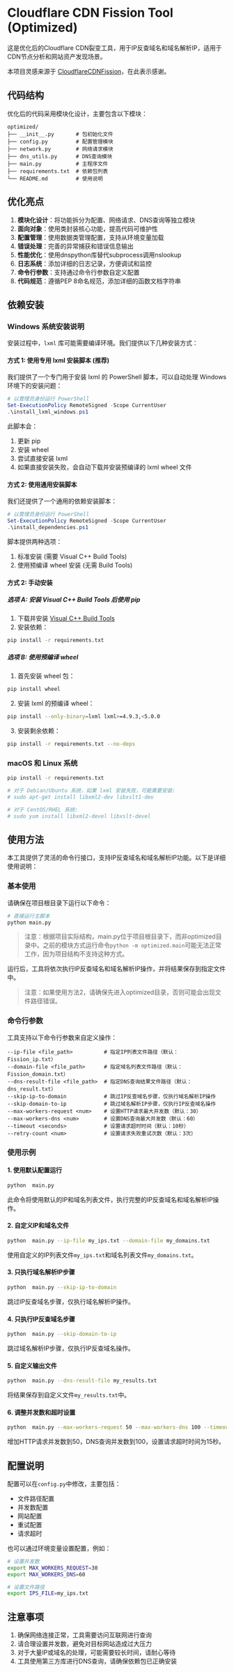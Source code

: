 # Cloudflare CDN Fission Tool (Optimized)

这是优化后的Cloudflare CDN裂变工具，用于IP反查域名和域名解析IP，适用于CDN节点分析和网站资产发现场景。

本项目灵感来源于 [CloudflareCDNFission](https://github.com/snowfal1/CloudflareCDNFission)，在此表示感谢。

## 代码结构

优化后的代码采用模块化设计，主要包含以下模块：

```
optimized/
├── __init__.py       # 包初始化文件
├── config.py         # 配置管理模块
├── network.py        # 网络请求模块
├── dns_utils.py      # DNS查询模块
├── main.py           # 主程序文件
├── requirements.txt  # 依赖包列表
└── README.md         # 使用说明
```

## 优化亮点

1. **模块化设计**：将功能拆分为配置、网络请求、DNS查询等独立模块
2. **面向对象**：使用类封装核心功能，提高代码可维护性
3. **配置管理**：使用数据类管理配置，支持从环境变量加载
4. **错误处理**：完善的异常捕获和错误信息输出
5. **性能优化**：使用dnspython库替代subprocess调用nslookup
6. **日志系统**：添加详细的日志记录，方便调试和监控
7. **命令行参数**：支持通过命令行参数自定义配置
8. **代码规范**：遵循PEP 8命名规范，添加详细的函数文档字符串

## 依赖安装

###  Windows 系统安装说明

安装过程中，`lxml` 库可能需要编译环境。我们提供以下几种安装方式：

#### 方式 1: 使用专用 lxml 安装脚本 (推荐)

我们提供了一个专门用于安装 lxml 的 PowerShell 脚本，可以自动处理 Windows 环境下的安装问题：

```powershell
# 以管理员身份运行 PowerShell
Set-ExecutionPolicy RemoteSigned -Scope CurrentUser
.\install_lxml_windows.ps1
```

此脚本会：
1. 更新 pip
2. 安装 wheel
3. 尝试直接安装 lxml
4. 如果直接安装失败，会自动下载并安装预编译的 lxml wheel 文件

#### 方式 2: 使用通用安装脚本

我们还提供了一个通用的依赖安装脚本：

```powershell
# 以管理员身份运行 PowerShell
Set-ExecutionPolicy RemoteSigned -Scope CurrentUser
.\install_dependencies.ps1
```

脚本提供两种选项：
1. 标准安装 (需要 Visual C++ Build Tools)
2. 使用预编译 wheel 安装 (无需 Build Tools)

#### 方式 2: 手动安装

##### 选项 A: 安装 Visual C++ Build Tools 后使用 pip

1. 下载并安装 [Visual C++ Build Tools](https://visualstudio.microsoft.com/visual-cpp-build-tools/)
2. 安装依赖：

```bash
pip install -r requirements.txt
```

##### 选项 B: 使用预编译 wheel

1. 首先安装 wheel 包：

```bash
pip install wheel
```

2. 安装 lxml 的预编译 wheel：

```bash
pip install --only-binary=lxml lxml>=4.9.3,<5.0.0
```

3. 安装剩余依赖：

```bash
pip install -r requirements.txt --no-deps
```

### macOS 和 Linux 系统

```bash
pip install -r requirements.txt

# 对于 Debian/Ubuntu 系统，如果 lxml 安装失败，可能需要安装:
# sudo apt-get install libxml2-dev libxslt1-dev

# 对于 CentOS/RHEL 系统:
# sudo yum install libxml2-devel libxslt-devel
```

## 使用方法

本工具提供了灵活的命令行接口，支持IP反查域名和域名解析IP功能。以下是详细使用说明：

### 基本使用

请确保在项目根目录下运行以下命令：

```bash
# 直接运行主脚本
python main.py
```

> 注意：根据项目实际结构，main.py位于项目根目录下，而非optimized目录中。之前的模块方式运行命令`python -m optimized.main`可能无法正常工作，因为项目结构不支持这种方式。

运行后，工具将依次执行IP反查域名和域名解析IP操作，并将结果保存到指定文件中。

> 注意：如果使用方法2，请确保先进入optimized目录，否则可能会出现文件路径错误。

### 命令行参数

工具支持以下命令行参数来自定义操作：

```
--ip-file <file_path>          # 指定IP列表文件路径（默认：Fission_ip.txt）
--domain-file <file_path>      # 指定域名列表文件路径（默认：Fission_domain.txt）
--dns-result-file <file_path>  # 指定DNS查询结果文件路径（默认：dns_result.txt）
--skip-ip-to-domain            # 跳过IP反查域名步骤，仅执行域名解析IP操作
--skip-domain-to-ip            # 跳过域名解析IP步骤，仅执行IP反查域名操作
--max-workers-request <num>    # 设置HTTP请求最大并发数（默认：30）
--max-workers-dns <num>        # 设置DNS查询最大并发数（默认：60）
--timeout <seconds>            # 设置请求超时时间（默认：10秒）
--retry-count <num>            # 设置请求失败重试次数（默认：3次）
```

### 使用示例

#### 1. 使用默认配置运行

```bash
python  main.py
```

此命令将使用默认的IP和域名列表文件，执行完整的IP反查域名和域名解析IP操作。

#### 2. 自定义IP和域名文件

```bash
python  main.py --ip-file my_ips.txt --domain-file my_domains.txt
```

使用自定义的IP列表文件`my_ips.txt`和域名列表文件`my_domains.txt`。

#### 3. 只执行域名解析IP步骤

```bash
python  main.py --skip-ip-to-domain
```

跳过IP反查域名步骤，仅执行域名解析IP操作。

#### 4. 只执行IP反查域名步骤

```bash
python  main.py --skip-domain-to-ip    
```

跳过域名解析IP步骤，仅执行IP反查域名操作。

#### 5. 自定义输出文件

```bash
python  main.py --dns-result-file my_results.txt
```

将结果保存到自定义文件`my_results.txt`中。

#### 6. 调整并发数和超时设置

```bash
python  main.py --max-workers-request 50 --max-workers-dns 100 --timeout 15
```

增加HTTP请求并发数到50，DNS查询并发数到100，设置请求超时时间为15秒。

## 配置说明

配置可以在`config.py`中修改，主要包括：

- 文件路径配置
- 并发数配置
- 网站配置
- 重试配置
- 请求超时

也可以通过环境变量设置配置，例如：

```bash
# 设置并发数
export MAX_WORKERS_REQUEST=30
export MAX_WORKERS_DNS=60

# 设置文件路径
export IPS_FILE=my_ips.txt
```

## 注意事项

1. 确保网络连接正常，工具需要访问互联网进行查询
2. 请合理设置并发数，避免对目标网站造成过大压力
3. 对于大量IP或域名的处理，可能需要较长时间，请耐心等待
4. 工具使用第三方库进行DNS查询，请确保依赖包已正确安装